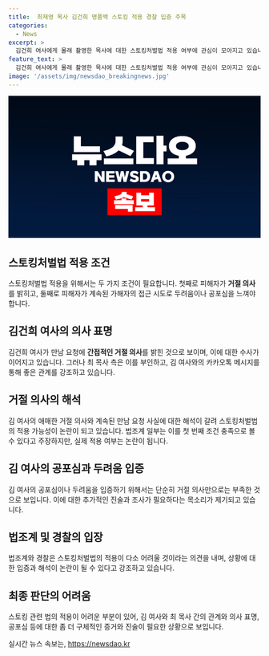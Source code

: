 ```yaml
---
title:  최재영 목사 김건희 명품백 스토킹 적용 경찰 입증 주목
categories:
  - News
excerpt: >
  김건희 여사에게 몰래 촬영한 목사에 대한 스토킹처벌법 적용 여부에 관심이 모아지고 있습니다. 목사는 여사에게 만남을 요청하고 명품가방을 전달하는 장면을 몰래 촬영했으며, 이에 대한 혐의를 강력히 부인했습니다. 스토킹범죄가 성립되려면 피해자의 거절 의사와 공포심을 느낄 정도의 접근이 필요한데, 관련하여 경찰은 여사의 간접적인 거절 의사와 두려움을 입증해야 합니다. 법조계에서 스토킹처벌법 적용이 어려울 것이라는 분석이 나오고 있습니다.
feature_text: >
  김건희 여사에게 몰래 촬영한 목사에 대한 스토킹처벌법 적용 여부에 관심이 모아지고 있습니다. 목사는 여사에게 만남을 요청하고 명품가방을 전달하는 장면을 몰래 촬영했으며, 이에 대한 혐의를 강력히 부인했습니다. 스토킹범죄가 성립되려면 피해자의 거절 의사와 공포심을 느낄 정도의 접근이 필요한데, 관련하여 경찰은 여사의 간접적인 거절 의사와 두려움을 입증해야 합니다. 법조계에서 스토킹처벌법 적용이 어려울 것이라는 분석이 나오고 있습니다.
image: '/assets/img/newsdao_breakingnews.jpg'
---
```


<p><img src="/assets/img/newsdao_breakingnews.jpg" alt="bookingtag 속보" /></p>

<h2 data-ke-size="size26">스토킹처벌법 적용 조건</h2>

<p data-ke-size="size16">스토킹처벌법 적용을 위해서는 두 가지 조건이 필요합니다. 첫째로 피해자가 <b>거절 의사</b>를 밝히고, 둘째로 피해자가 계속된 가해자의 접근 시도로 두려움이나 공포심을 느껴야 합니다.</p>

<h2 data-ke-size="size26">김건희 여사의 의사 표명</h2>

<p data-ke-size="size16">김건희 여사가 만남 요청에 <b>간접적인 거절 의사</b>를 밝힌 것으로 보이며, 이에 대한 수사가 이어지고 있습니다. 그러나 최 목사 측은 이를 부인하고, 김 여사와의 카카오톡 메시지를 통해 좋은 관계를 강조하고 있습니다.</p>

<h2 data-ke-size="size26">거절 의사의 해석</h2>

<p data-ke-size="size16">김 여사의 애매한 거절 의사와 계속된 만남 요청 사실에 대한 해석이 갈려 스토킹처벌법의 적용 가능성이 논란이 되고 있습니다. 법조계 일부는 이를 첫 번째 조건 충족으로 볼 수 있다고 주장하지만, 실제 적용 여부는 논란이 됩니다.</p>

<h2 data-ke-size="size26">김 여사의 공포심과 두려움 입증</h2>

<p data-ke-size="size16">김 여사의 공포심이나 두려움을 입증하기 위해서는 단순히 거절 의사만으로는 부족한 것으로 보입니다. 이에 대한 추가적인 진술과 조사가 필요하다는 목소리가 제기되고 있습니다.</p>

<h2 data-ke-size="size26">법조계 및 경찰의 입장</h2>

<p data-ke-size="size16">법조계와 경찰은 스토킹처벌법의 적용이 다소 어려울 것이라는 의견을 내며, 상황에 대한 입증과 해석이 논란이 될 수 있다고 강조하고 있습니다.</p>

<h2 data-ke-size="size26">최종 판단의 어려움</h2>

<p data-ke-size="size16">스토킹 관련 법의 적용이 어려운 부분이 있어, 김 여사와 최 목사 간의 관계와 의사 표명, 공포심 등에 대한 좀 더 구체적인 증거와 진술이 필요한 상황으로 보입니다.</p>
실시간 뉴스 속보는, <a href="https://newsdao.kr" rel="dofollow">https://newsdao.kr</a>


